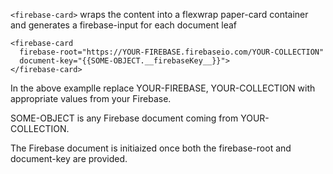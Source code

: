 `<firebase-card>` wraps the content into a flexwrap paper-card container
and generates a firebase-input for each document leaf




    <firebase-card
      firebase-root="https://YOUR-FIREBASE.firebaseio.com/YOUR-COLLECTION"
      document-key="{{SOME-OBJECT.__firebaseKey__}}">
    </firebase-card>




In the above examplle replace YOUR-FIREBASE, YOUR-COLLECTION with appropriate values from your Firebase.

SOME-OBJECT is any Firebase document coming from YOUR-COLLECTION.

The Firebase document is initiaized once both the firebase-root and document-key are provided.
